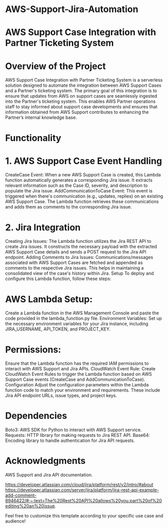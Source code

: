 # AWS-Support-Jira-Automation

# AWS Support Case Integration with Partner Ticketing System

# Overview of the Project
AWS Support Case Integration with Partner Ticketing System is a serverless solution designed to automate the integration between AWS Support Cases and a Partner's ticketing system. The primary goal of this integration is to ensure that updates from AWS on support cases are seamlessly ingested into the Partner's ticketing system. This enables AWS Partner operations staff to stay informed about support case developments and ensures that information obtained from AWS Support contributes to enhancing the Partner’s internal knowledge base.

# Functionality
# 1. AWS Support Case Event Handling
CreateCase Event: When a new AWS Support Case is created, this Lambda function automatically generates a corresponding Jira issue. It extracts relevant information such as the Case ID, severity, and description to populate the Jira issue.
AddCommunicationToCase Event: This event is triggered when there's communication (e.g., updates, replies) on an existing AWS Support Case. The Lambda function retrieves these communications and adds them as comments to the corresponding Jira issue.

# 2. Jira Integration
Creating Jira Issues: The Lambda function utilizes the Jira REST API to create Jira issues. It constructs the necessary payload with the extracted AWS Support Case details and sends a POST request to the Jira API endpoint.
Adding Comments to Jira Issues: Communications/messages associated with AWS Support Cases are fetched and appended as comments to the respective Jira issues. This helps in maintaining a consolidated view of the case's history within Jira.
Setup
To deploy and configure this Lambda function, follow these steps:

# AWS Lambda Setup: 
Create a Lambda function in the AWS Management Console and paste the code provided in the lambda_function.py file.
Environment Variables: Set up the necessary environment variables for your Jira instance, including JIRA_USERNAME, API_TOKEN, and PROJECT_KEY.

# Permissions: 
Ensure that the Lambda function has the required IAM permissions to interact with AWS Support and Jira APIs.
CloudWatch Event Rule: Create CloudWatch Event Rules to trigger the Lambda function based on AWS Support Case events (CreateCase and AddCommunicationToCase).
Configuration
Adjust the configuration parameters within the Lambda function code to match your environment and requirements. These include Jira API endpoint URLs, issue types, and project keys.

# Dependencies
Boto3: AWS SDK for Python to interact with AWS Support service.
Requests: HTTP library for making requests to Jira REST API.
Base64: Encoding library to handle authentication for Jira API requests.


# Acknowledgments
AWS Support and Jira API documentation.

https://developer.atlassian.com/cloud/jira/platform/rest/v2/intro/#about
https://developer.atlassian.com/server/jira/platform/jira-rest-api-example-add-comment-8946422/#:~:text=The%20Rest%20API%20allows%20you,part%20of%20editing%20an%20issue.



Feel free to customize this template according to your specific use case and audience!


